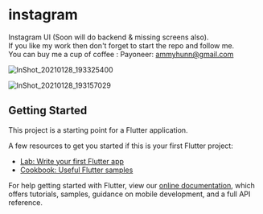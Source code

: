 # instagram
Instagram UI (Soon will do backend & missing screens also).
<br />
If you like my work then don't forget to start the repo and follow me.
<br />
You can buy me a cup of coffee : Payoneer: ammyhunn@gmail.com
<br />

![InShot_20210128_193325400](https://user-images.githubusercontent.com/48145486/106153059-f438f580-619f-11eb-855f-a42eab4c378c.jpg)
<br />

![InShot_20210128_193157029](https://user-images.githubusercontent.com/48145486/106153126-07e45c00-61a0-11eb-8298-28b977369e49.jpg)

## Getting Started

This project is a starting point for a Flutter application.

A few resources to get you started if this is your first Flutter project:

- [Lab: Write your first Flutter app](https://flutter.dev/docs/get-started/codelab)
- [Cookbook: Useful Flutter samples](https://flutter.dev/docs/cookbook)

For help getting started with Flutter, view our
[online documentation](https://flutter.dev/docs), which offers tutorials,
samples, guidance on mobile development, and a full API reference.
